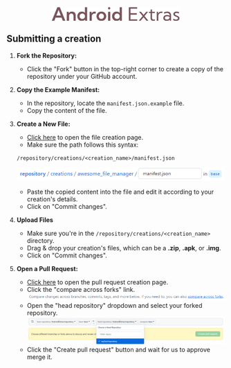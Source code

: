 <p align="center"><img src="https://github.com/AndroidExtras/repository/blob/base/assets/logo.png?raw=true" align="center" height="32" /></p>

## Submitting a creation
1. **Fork the Repository:**
   - Click the "Fork" button in the top-right corner to create a copy of the repository under your GitHub account.

2. **Copy the Example Manifest:**
   - In the repository, locate the `manifest.json.example` file.
   - Copy the content of the file.

3. **Create a New File:**
   - [Click here](https://github.com/AndroidExtras/repository/new/base/creations) to open the file creation page.
   - Make sure the path follows this syntax:
   ```
   /repository/creations/<creation_name>/manifest.json
   ```
   ![](https://github.com/AndroidExtras/repository/blob/base/assets/screenshots/file_path.png?raw=true)
   - Paste the copied content into the file and edit it according to your creation's details.
   - Click on "Commit changes".

4. **Upload Files**
   - Make sure you're in the `/repository/creations/<creation_name>` directory.
   - Drag & drop your creation's files, which can be a **.zip**, **.apk**, or **.img**.
   - Click on "Commit changes".

5. **Open a Pull Request:**
   - [Click here](https://github.com/AndroidExtras/repository/compare) to open the pull request creation page.
   - Click the "compare across forks" link.
   ![](https://github.com/AndroidExtras/repository/blob/base/assets/screenshots/compare_across_forks.png?raw=true)
   - Open the "head repository" dropdown and select your forked repository.
   ![](https://github.com/AndroidExtras/repository/blob/base/assets/screenshots/head_repository.png?raw=true)
   - Click the "Create pull request" button and wait for us to approve merge it.